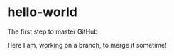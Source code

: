 # hello-world
The first step to master GitHub

Here I am, working on a branch, to merge it sometime!
